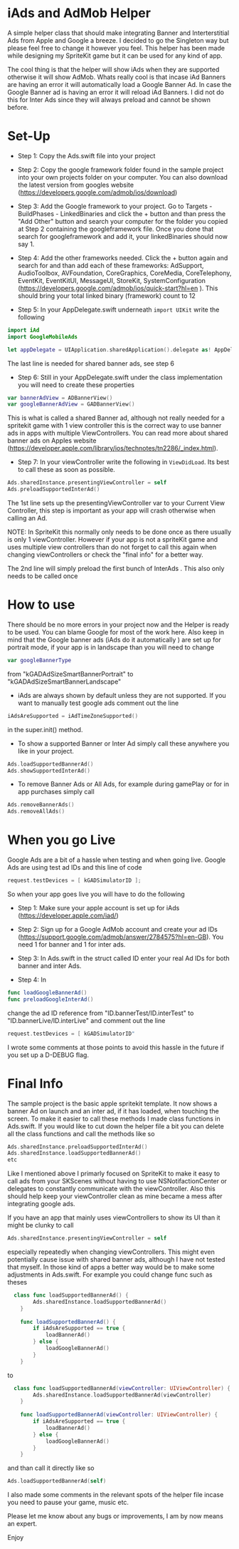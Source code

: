 # iAds and AdMob Helper

A simple helper class that should make integrating Banner and Interterstitial Ads from Apple and Google a breeze.
I decided to go the Singleton way but please feel free to change it however you feel. This helper has been made while designing my SpriteKit game but it can be used for any kind of app.

The cool thing is that the helper will show iAds when they are supported otherwise it will show AdMob. 
Whats really cool is that incase iAd Banners are having an error it will automatically load a Google Banner Ad. In case the Google Banner ad is having an error it will reload iAd Banners. 
I did not do this for Inter Ads since they will always preload and cannot be shown before.

# Set-Up

- Step 1: Copy the Ads.swift file into your project

- Step 2: Copy the google framework folder found in the sample project into your own projects folder on your computer. You can also download the latest version from googles website (https://developers.google.com/admob/ios/download)

- Step 3: Add the Google framework to your project. Go to Targets - BuildPhases - LinkedBinaries and click the + button and than press the "Add Other" button and search your computer for the folder you copied at Step 2 containing the googleframework file. Once you done that search for googleframework and add it, your linkedBinaries should now say 1.

- Step 4: Add the other frameworks needed. Click the + button again and search for and than add each of these frameworks: AdSupport, AudioToolbox, AVFoundation, CoreGraphics, CoreMedia, CoreTelephony, EventKit, EventKitUI, MessageUI, StoreKit, SystemConfiguration (https://developers.google.com/admob/ios/quick-start?hl=en
 ). This should bring your total linked binary (framework) count to 12

- Step 5: In your AppDelegate.swift underneath ```import UIKit``` write the following
```swift
import iAd
import GoogleMobileAds

let appDelegate = UIApplication.sharedApplication().delegate as! AppDelegate
```

The last line is needed for shared banner ads, see step 6

- Step 6: Still in your AppDelegate.swift under the class implementation you will need to create these properties

```swift
var bannerAdView = ADBannerView()
var googleBannerAdView = GADBannerView()
```

This is what is called a shared Banner ad, although not really needed for a spritekit game with 1 view controller this is the correct way to use banner ads in apps with multiple ViewControllers. You can read more about shared banner ads on Apples website (https://developer.apple.com/library/ios/technotes/tn2286/_index.html).

- Step 7: In your viewController write the following in ```ViewDidLoad```. Its best to call these as soon as possible.
```swift
Ads.sharedInstance.presentingViewController = self
Ads.preloadSupportedInterAd()
```
The 1st line sets up the presentingViewController var to your Current View Controller, this step is important as your app will crash otherwise when calling an Ad.

NOTE: In SpriteKit this normally only needs to be done once as there usually is only 1 viewController. 
However if your app is not a spriteKit game and uses multiple view controllers than do not forget to call this again when changing viewControllers or check the "final info" for a better way.

The 2nd line will simply preload the first bunch of InterAds . This also only needs to be called once

# How to use

There should be no more errors in your project now and the Helper is ready to be used. You can blame Google for most of the work here. Also keep in mind that the Google banner ads (iAds do it automatically ) are set up for portrait mode, if your app is in landscape than you will need to change
```swift 
var googleBannerType
```
from "kGADAdSizeSmartBannerPortrait" to "kGADAdSizeSmartBannerLandscape"

- iAds are always shown by default unless they are not supported. If you want to manually test google ads comment out the line 
```swift
iAdsAreSupported = iAdTimeZoneSupported()
```
in the super.init() method.

- To show a supported Banner or Inter Ad simply call these anywhere you like in your project.
```swift
Ads.loadSupportedBannerAd()
Ads.showSupportedInterAd()
```
- To remove Banner Ads or All Ads, for example during gamePlay or for in app purchases simply call 
```swift
Ads.removeBannerAds()
Ads.removeAllAds()
```
# When you go Live 

Google Ads are a bit of a hassle when testing and when going live. Google Ads are using test ad IDs and this line of code 
```swift 
request.testDevices = [ kGADSimulatorID ];
```
So when your app goes live you will have to do the following

- Step 1: Make sure your apple account is set up for iAds (https://developer.apple.com/iad/)

- Step 2: Sign up for a Google AdMob account and create your ad IDs (https://support.google.com/admob/answer/2784575?hl=en-GB). You need 1 for banner and 1 for inter ads.

- Step 3: In Ads.swift in the struct called ID enter your real Ad IDs for both banner and inter Ads.

- Step 4: In
```swift 
func loadGoogleBannerAd()
func preloadGoogleInterAd()
``` 
change the ad ID reference from "ID.bannerTest/ID.interTest" to "ID.bannerLive/ID.interLive" and comment out the line 
```swift 
request.testDevices = [ kGADSimulatorID"
``` 
I wrote some comments at those points to avoid this hassle in the future if you set up a D-DEBUG flag.

# Final Info

The sample project is the basic apple spritekit template. It now shows a banner Ad on launch and an inter ad, if it has loaded, when touching the screen.
To make it easier to call these methods I made class functions in Ads.swift. If you would like to cut down the helper file a bit you can delete all the class functions and call the methods like so
```swift
Ads.sharedInstance.preloadSupportedInterAd()
Ads.sharedInstance.loadSupportedBannerAd()
etc
```
Like I mentioned above I primarly focused on SpriteKit to make it easy to call ads from your SKScenes without having to use NSNotifactionCenter or delegates to constantly communicate with the viewController. Also this should help keep your viewController clean as mine became a mess after integrating google ads.

If you have an app that mainly uses viewControllers to show its UI than it might be clunky to call 
```swift 
Ads.sharedInstance.presentingViewController = self
```
especially repeatedly when changing viewControllers. This might even potentially cause issue with shared banner ads, although I have not tested that myself. In those kind of apps a better way would be to make some adjustments in Ads.swift. For example you could change func such as theses
```swift 
  class func loadSupportedBannerAd() {
        Ads.sharedInstance.loadSupportedBannerAd()
    }
    
    func loadSupportedBannerAd() {
        if iAdsAreSupported == true {
            loadBannerAd()
        } else {
            loadGoogleBannerAd()
        }
    }
```
to
```swift 
  class func loadSupportedBannerAd(viewController: UIViewController) {
        Ads.sharedInstance.loadSupportedBannerAd(viewController)
    }
    
    func loadSupportedBannerAd(viewController: UIViewController) {
        if iAdsAreSupported == true {
            loadBannerAd()
        } else {
            loadGoogleBannerAd()
        }
    }
```
and than call it directly like so
```swift 
Ads.loadSupportedBannerAd(self)
```

I also made some comments in the relevant spots of the helper file incase you need to pause your game, music etc.

Please let me know about any bugs or improvements, I am by now means an expert. 

Enjoy



 
